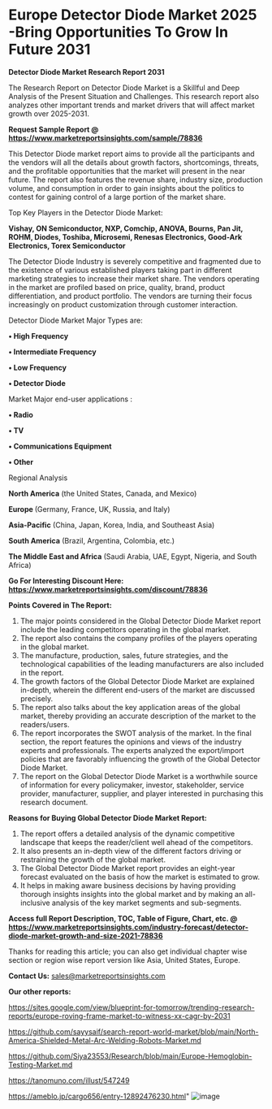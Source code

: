 # Europe Detector Diode Market 2025 -Bring Opportunities To Grow In Future 2031

<strong>Detector Diode Market Research Report 2031</strong>

The Research Report on Detector Diode Market is a Skillful and Deep Analysis of the Present Situation and Challenges. This research report also analyzes other important trends and market drivers that will affect market growth over 2025-2031.

<strong>Request Sample Report @ <a href=https://www.marketreportsinsights.com/sample/78836>https://www.marketreportsinsights.com/sample/78836</a></strong>

This Detector Diode market report aims to provide all the participants and the vendors will all the details about growth factors, shortcomings, threats, and the profitable opportunities that the market will present in the near future. The report also features the revenue share, industry size, production volume, and consumption in order to gain insights about the politics to contest for gaining control of a large portion of the market share.

Top Key Players in the Detector Diode Market:

<strong>Vishay, ON Semiconductor, NXP, Comchip, ANOVA, Bourns, Pan Jit, ROHM, Diodes, Toshiba, Microsemi, Renesas Electronics, Good-Ark Electronics, Torex Semiconductor</strong>

The Detector Diode Industry is severely competitive and fragmented due to the existence of various established players taking part in different marketing strategies to increase their market share. The vendors operating in the market are profiled based on price, quality, brand, product differentiation, and product portfolio. The vendors are turning their focus increasingly on product customization through customer interaction.

Detector Diode Market Major Types are:

<strong>• High Frequency

• Intermediate Frequency

• Low Frequency

• Detector Diode</strong>

Market Major end-user applications :

<strong>• Radio

• TV

• Communications Equipment

• Other</strong>

Regional Analysis

</u><strong><b>North America</b></strong> (the United States, Canada, and Mexico)

<strong><b>Europe </b></strong>(Germany, France, UK, Russia, and Italy)

<strong><b>Asia-Pacific</b></strong> (China, Japan, Korea, India, and Southeast Asia)

<strong><b>South America</b></strong> (Brazil, Argentina, Colombia, etc.)

<strong><b>The Middle East and Africa</b></strong> (Saudi Arabia, UAE, Egypt, Nigeria, and South Africa)

<strong>Go For Interesting Discount Here: <a href=https://www.marketreportsinsights.com/discount/78836>https://www.marketreportsinsights.com/discount/78836</a></strong>

<strong>Points Covered in The Report:</strong>
<ol>
  <li>The major points considered in the Global Detector Diode Market report include the leading competitors operating in the global market.</li>
  <li>The report also contains the company profiles of the players operating in the global market.</li>
  <li>The manufacture, production, sales, future strategies, and the technological capabilities of the leading manufacturers are also included in the report.</li>
  <li>The growth factors of the Global Detector Diode Market are explained in-depth, wherein the different end-users of the market are discussed precisely.</li>
  <li>The report also talks about the key application areas of the global market, thereby providing an accurate description of the market to the readers/users.</li>
  <li>The report incorporates the SWOT analysis of the market. In the final section, the report features the opinions and views of the industry experts and professionals. The experts analyzed the export/import policies that are favorably influencing the growth of the Global Detector Diode Market.</li>
  <li>The report on the Global Detector Diode Market is a worthwhile source of information for every policymaker, investor, stakeholder, service provider, manufacturer, supplier, and player interested in purchasing this research document.</li>
</ol>
<strong>Reasons for Buying Global Detector Diode Market Report:</strong>

<ol>
  <li>The report offers a detailed analysis of the dynamic competitive landscape that keeps the reader/client well ahead of the competitors.</li>
  <li>It also presents an in-depth view of the different factors driving or restraining the growth of the global market.</li>
  <li>The Global Detector Diode Market report provides an eight-year forecast evaluated on the basis of how the market is estimated to grow.</li>
  <li>It helps in making aware business decisions by having providing thorough insights insights into the global market and by making an all-inclusive analysis of the key market segments and sub-segments.</li>
</ol>
<strong>Access full Report Description, TOC, Table of Figure, Chart, etc. @ <a href=https://www.marketreportsinsights.com/industry-forecast/detector-diode-market-growth-and-size-2021-78836>https://www.marketreportsinsights.com/industry-forecast/detector-diode-market-growth-and-size-2021-78836</a></strong>


Thanks for reading this article; you can also get individual chapter wise section or region wise report version like Asia, United States, Europe.

<strong>Contact Us:</strong>
sales@marketreportsinsights.com

<strong>Our other reports:</strong>

<a href=https://sites.google.com/view/blueprint-for-tomorrow/trending-research-reports/europe-roving-frame-market-to-witness-xx-cagr-by-2031>https://sites.google.com/view/blueprint-for-tomorrow/trending-research-reports/europe-roving-frame-market-to-witness-xx-cagr-by-2031</a>

<a href=https://github.com/sayysaif/search-report-world-market/blob/main/North-America-Shielded-Metal-Arc-Welding-Robots-Market.md>https://github.com/sayysaif/search-report-world-market/blob/main/North-America-Shielded-Metal-Arc-Welding-Robots-Market.md</a>

<a href=https://github.com/Siya23553/Research/blob/main/Europe-Hemoglobin-Testing-Market.md>https://github.com/Siya23553/Research/blob/main/Europe-Hemoglobin-Testing-Market.md</a>

<a href=https://tanomuno.com/illust/547249>https://tanomuno.com/illust/547249</a>

<a href=https://ameblo.jp/cargo656/entry-12892476230.html>https://ameblo.jp/cargo656/entry-12892476230.html</a>"
![image](https://github.com/user-attachments/assets/2368e49b-cba7-4975-bee0-128873e38c19)
